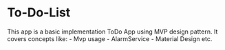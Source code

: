 # To-Do-List
This app is a basic implementation ToDo App using MVP design pattern. It covers concepts like: - Mvp usage - AlarmService - Material Design etc. 
